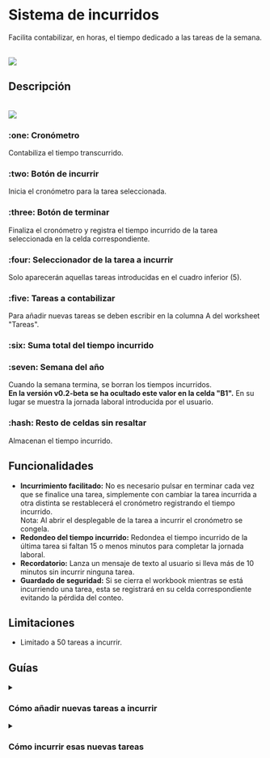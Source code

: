 # Sistema de incurridos
Facilita contabilizar, en horas, el tiempo dedicado a las tareas de la semana.

<br/>

<img src="https://github.com/bitasuperactive/SistemaDeIncurridos/blob/main/doc/demostracion.gif"/>


## Descripción
<br/>
<img src="https://github.com/bitasuperactive/SistemaDeIncurridos/blob/main/doc/descripcion.png">

<h3>:one: Cronómetro</h3>
Contabiliza el tiempo transcurrido.
<h3>:two: Botón de incurrir</h3>
Inicia el cronómetro para la tarea seleccionada.
<h3>:three: Botón de terminar</h3>
Finaliza el cronómetro y registra el tiempo incurrido de la tarea seleccionada en la celda correspondiente.
<h3>:four: Seleccionador de la tarea a incurrir</h3>
Solo aparecerán aquellas tareas introducidas en el cuadro inferior (5).
<h3>:five: Tareas a contabilizar</h3>
Para añadir nuevas tareas se deben escribir en la columna A del worksheet "Tareas".
<h3>:six: Suma total del tiempo incurrido</h3>
<h3>:seven: Semana del año</h3>
Cuando la semana termina, se borran los tiempos incurridos.  <br/>
<b>En la versión v0.2-beta se ha ocultado este valor en la celda "B1".</b> En su lugar se muestra la jornada laboral introducida por el usuario.
<h3>:hash: Resto de celdas sin resaltar</h3>
Almacenan el tiempo incurrido.

<br/>


## Funcionalidades
 - <b>Incurrimiento facilitado:</b> No es necesario pulsar en terminar cada vez que se finalice una tarea, simplemente con cambiar la tarea incurrida a otra distinta se restablecerá el cronómetro registrando el tiempo incurrido.  
 Nota: Al abrir el desplegable de la tarea a incurrir el cronómetro se congela.
 - <b>Redondeo del tiempo incurrido:</b> Redondea el tiempo incurrido de la última tarea si faltan 15 o menos minutos para completar la jornada laboral.  
 - <b>Recordatorio:</b> Lanza un mensaje de texto al usuario si lleva más de 10 minutos sin incurrir ninguna tarea.
 - <b>Guardado de seguridad:</b> Si se cierra el workbook mientras se está incurriendo una tarea, esta se registrará en su celda correspondiente evitando la pérdida del conteo.
 
 
 ## Limitaciones
 - Limitado a 50 tareas a incurrir.


## Guías

<details><summary> <h3>Cómo añadir nuevas tareas a incurrir</h3></summary>
<img src="https://github.com/bitasuperactive/SistemaDeIncurridos/blob/main/doc/como_a%C3%B1adir_nuevas_tareas.gif">
</details>

<details><summary> <h3>Cómo incurrir esas nuevas tareas</h3></summary>
<img src="https://github.com/bitasuperactive/SistemaDeIncurridos/blob/main/doc/como_incurrir_nuevas_tareas.gif">
</details>

